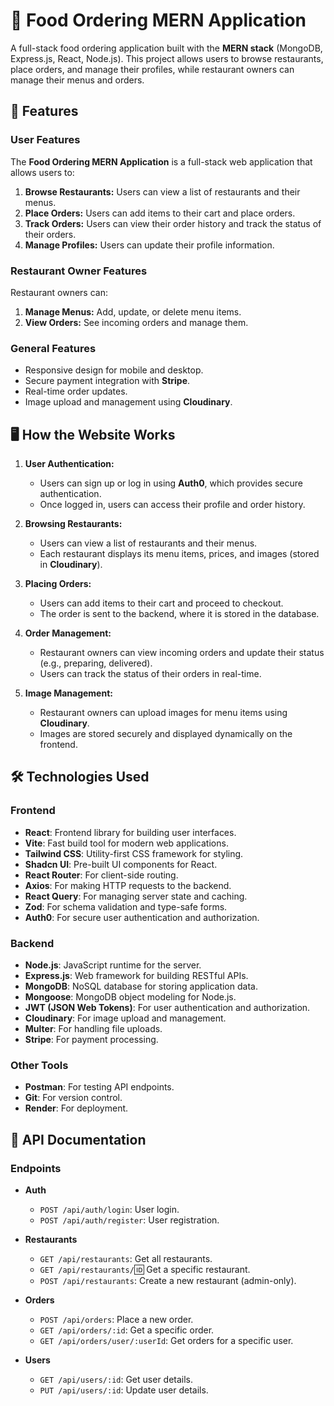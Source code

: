 # 🍔 Food Ordering MERN Application

A full-stack food ordering application built with the **MERN stack** (MongoDB, Express.js, React, Node.js). This project allows users to browse restaurants, place orders, and manage their profiles, while restaurant owners can manage their menus and orders.

## 🌟 Features

### **User Features**

The **Food Ordering MERN Application** is a full-stack web application that allows users to:

1. **Browse Restaurants:** Users can view a list of restaurants and their menus.
2. **Place Orders:** Users can add items to their cart and place orders.
3. **Track Orders:** Users can view their order history and track the status of their orders.
4. **Manage Profiles:** Users can update their profile information.

### **Restaurant Owner Features**

Restaurant owners can:

1. **Manage Menus:** Add, update, or delete menu items.
2. **View Orders:** See incoming orders and manage them.

### **General Features**

- Responsive design for mobile and desktop.
- Secure payment integration with **Stripe**.
- Real-time order updates.
- Image upload and management using **Cloudinary**.

## 🖥️ How the Website Works

1. **User Authentication:**

   - Users can sign up or log in using **Auth0**, which provides secure authentication.
   - Once logged in, users can access their profile and order history.

2. **Browsing Restaurants:**

   - Users can view a list of restaurants and their menus.
   - Each restaurant displays its menu items, prices, and images (stored in **Cloudinary**).

3. **Placing Orders:**

   - Users can add items to their cart and proceed to checkout.
   - The order is sent to the backend, where it is stored in the database.

4. **Order Management:**

   - Restaurant owners can view incoming orders and update their status (e.g., preparing, delivered).
   - Users can track the status of their orders in real-time.

5. **Image Management:**

   - Restaurant owners can upload images for menu items using **Cloudinary**.
   - Images are stored securely and displayed dynamically on the frontend.

## 🛠️ Technologies Used

### **Frontend**

- **React**: Frontend library for building user interfaces.
- **Vite**: Fast build tool for modern web applications.
- **Tailwind CSS**: Utility-first CSS framework for styling.
- **Shadcn UI**: Pre-built UI components for React.
- **React Router**: For client-side routing.
- **Axios**: For making HTTP requests to the backend.
- **React Query**: For managing server state and caching.
- **Zod**: For schema validation and type-safe forms.
- **Auth0**: For secure user authentication and authorization.

### **Backend**

- **Node.js**: JavaScript runtime for the server.
- **Express.js**: Web framework for building RESTful APIs.
- **MongoDB**: NoSQL database for storing application data.
- **Mongoose**: MongoDB object modeling for Node.js.
- **JWT (JSON Web Tokens)**: For user authentication and authorization.
- **Cloudinary**: For image upload and management.
- **Multer**: For handling file uploads.
- **Stripe**: For payment processing.

### **Other Tools**

- **Postman**: For testing API endpoints.
- **Git**: For version control.
- **Render**: For deployment.

## 📄 API Documentation

### Endpoints

- **Auth**

  - `POST /api/auth/login`: User login.
  - `POST /api/auth/register`: User registration.

- **Restaurants**

  - `GET /api/restaurants`: Get all restaurants.
  - `GET /api/restaurants/`:id: Get a specific restaurant.
  - `POST /api/restaurants`: Create a new restaurant (admin-only).

- **Orders**

  - `POST /api/orders`: Place a new order.
  - `GET /api/orders/:id`: Get a specific order.
  - `GET /api/orders/user/:userId`: Get orders for a specific user.

- **Users**

  - `GET /api/users/:id`: Get user details.
  - `PUT /api/users/:id`: Update user details.

